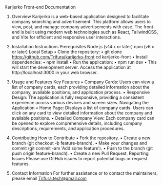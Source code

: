   Karijerko Front-end Documentation
1. Overview
Karijerko is a web-based application designed to facilitate company searching and advertisement. This platform allows users to view, post, and manage company advertisements with ease. The front-end is built using modern web technologies such as React, TailwindCSS, and Vite for efficient and responsive user interactions.

2. Installation Instructions
Prerequisites
Node.js (v14.x or later)
npm (v6.x or later)
Local Setup
  •	Clone the repository:
  •	git clone https://github.com/Trifura/karijerko-front
  cd karijerko-front
  •	Install dependencies:
  •	npm install
  •	Run the application:
  •	npm run dev
  •	This will start the development server. Access the application at http://localhost:3000 in your web browser.

3. Usage and Features
  Key Features
    •	Company Cards: Users can view a list of company cards, each providing detailed information about the company, available positions, and   application process.
    •	Responsive Design: The application is fully responsive, providing a consistent experience across various devices and screen sizes.
  Navigating the Application
    •	Home Page: Displays a list of company cards. Users can click on any card to view detailed information about the company and available   positions. 
    •	Detailed Company View: Each company card can be opened to explore comprehensive details, including company descriptions, requirements,   and application procedures.

4. Contributing
  How to Contribute
  •	Fork the repository.
  •	Create a new branch (git checkout -b feature-branch).
  •	Make your changes and commit (git commit -am 'Add some feature').
  •	Push to the branch (git push origin feature-branch).
  •	Create a new Pull Request.
  Reporting Issues
  Please use GitHub issues to report potential bugs or request features.
8. Contact Information
  For further assistance or to contact the maintainers, please email Trifura.tech@gmail.com
